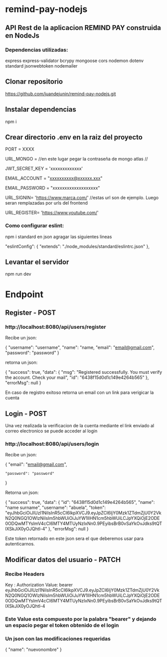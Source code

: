 # remind-pay-nodejs

## API Rest de la aplicacion REMIND PAY construida en NodeJs
### Dependencias utilizadas:
express
express-validator
bcrypy
mongoose
cors
nodemon
dotenv
standard
jsonwebtoken
nodemailer

## Clonar repositorio

https://github.com/juandejunin/remind-pay-nodejs.git

## Instalar dependencias

npm i 

## Crear directorio .env en la raiz del proyecto

PORT = XXXX

URL_MONGO = //en este lugar pegar la contraseña de mongo atlas //

JWT_SECRET_KEY = 'xxxxxxxxxxxxx'

EMAIL_ACCOUNT = "xxxxxxxxxx@xxxxxx.xxx"

EMAIL_PASSWORD = "xxxxxxxxxxxxxxxxxxx"

URL_SIGNIN= 'https://www.marca.com/' //estas url son de ejemplo. Luego seran remplazadas por urls del frontend 

URL_REGISTER= 'https://www.youtube.com/'

### Como configurar eslint:
npm i standard
en json agragar las siguientes lineas

  "eslintConfig": {
    "extends": "./node_modules/standard/eslintrc.json"
  },

  ## Levantar el servidor
  npm run dev

  # Endpoint

  ## Register - POST

  ### http://localhost:8080/api/users/register

  Recibe un json:

  {
    "username": "username",
    "name": "name,
    "email": "email@gmail.com",
    "password": "password"
}

retorna un json:

{
    "success": true,
    "data": {
        "msg": "Registered successfully. You must verify the account. Check your mail",
        "id": "6438f15d0d1c149e4264b565"
    },
    "errorMsg": null
}


En caso de registro exitoso retorna un email con un link para verigicar la cuenta

## Login - POST
Una vez realizada la verificacion de la cuenta mediante el link enviado al correo electronico se puede acceder al login
### http://localhost:8080/api/users/login

Recibe un json:

{
    "email": "email@gmail.com",
    
    "password": "password"
}

Retorna un json:

{
    "success": true,
    "data": {
        "id": "6438f15d0d1c149e4264b565",
        "name": "name surname",
        "username": "abuela",
        "token": "eyJhbGciOiJIUzI1NiIsInR5cCI6IkpXVCJ9.eyJpZCI6IjY0Mzk1ZTdmZjU0Y2VkN2Q0NGQ1OWIzNiIsIm5hbWUiOiJuYW1lIHN1cm5hbWUiLCJpYXQiOjE2ODE0ODQwMTYsImV4cCI6MTY4MTUyNzIxNn0.9PEyibsBrB0vSaYkOvJdks9tQTlXSkJiX0yOJQhtl-4"
    },
    "errorMsg": null
}

Este token retornado en este json sera el que deberemos usar para autenticarnos.

## Modificar datos del usuario - PATCH

### Recibe Headers
Key : Authorization
Value: bearer eyJhbGciOiJIUzI1NiIsInR5cCI6IkpXVCJ9.eyJpZCI6IjY0Mzk1ZTdmZjU0Y2VkN2Q0NGQ1OWIzNiIsIm5hbWUiOiJuYW1lIHN1cm5hbWUiLCJpYXQiOjE2ODE0ODQwMTYsImV4cCI6MTY4MTUyNzIxNn0.9PEyibsBrB0vSaYkOvJdks9tQTlXSkJiX0yOJQhtl-4

### Este Value esta compuesto por la palabra "bearer" y dejando un espacio pegar el token obtenido de el login

### Un json con las modificaciones requeridas

{
    "name": "nuevonombre"
}

